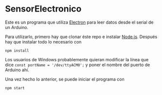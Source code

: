 # SensorElectronico

Este es un programa que utiliza [Electron](https://electronjs.org/) para leer datos desde el serial de un Arduino.

Para utilizarlo, primero hay que clonar éste repo e instalar [Node.js](https://nodejs.org/).  Después hay que instalar todo lo necesario con 

```npm install```

Los usuarios de Windows probablemente quieran modificar la línea que dice ```const portName = '/dev/ttyACM0';``` y poner el nombre del puerto de Arduino ahí.

Una vez hecho lo anterior, se puede iniciar el programa con 

```npm start```
